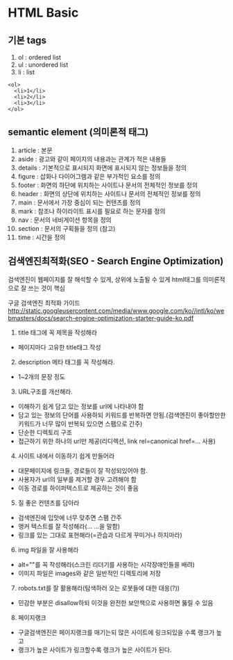 # HTML Basic

## 기본 tags

1. ol : ordered list  
2. ul : unordered list
3. li : list

```
<ol>
  <li>1</li>
  <li>2</li>
  <li>3</li>
</ol>

```

## semantic element (의미론적 태그)

1. article : 본문
2. aside : 광고와 같이 페이지의 내용과는 관계가 적은 내용들
3. details : 기본적으로 표시되지 화면에 표시되지 않는 정보들을 정의
4. figure : 삽화나 다이어그램과 같은 부가적인 요소를 정의
5. footer	: 화면의 하단에 위치하는 사이트나 문서의 전체적인 정보를 정의
6. header	: 화면의 상단에 위치하는 사이트나 문서의 전체적인 정보를 정의
7. main	: 문서에서 가장 중심이 되는 컨텐츠를 정의
8. mark	: 참조나 하이라이트 표시를 필요로 하는 문자를 정의
9. nav : 문서의 네비게이션 항목을 정의
10. section : 문서의 구획들을 정의 (참고)
11. time : 시간을 정의

## 검색엔진최적화(SEO - Search Engine Optimization)

검색엔진이 웹페이지를 잘 해석할 수 있게, 상위에 노출될 수 있게 html태그를 의미론적으로 잘 쓰는 것이 핵심  

구글 검색엔진 최적화 가이드
http://static.googleusercontent.com/media/www.google.com/ko//intl/ko/webmasters/docs/search-engine-optimization-starter-guide-ko.pdf

1.  title 태그에 꼭 제목을 작성해라    
  - 페이지마다 고유한 title태그 작성
2. description 메타 태그를 꼭 작성해라.
  - 1~2개의 문장 정도
3. URL구조를 개선해라.
  - 이해하기 쉽게 담고 있는 정보를 url에 나타내야 함
  - 담고 있는 정보의 단어를 사용하되 키워드를 반복하면 안됨.(검색엔진이 좋아할만한 키워드가 너무 많이 반복되 있으면 스팸으로 간주)  
  - 단순한 디렉토리 구조
  - 접근하기 위한 하나의 url만 제공(리디렉션, link rel=canonical href=... 사용)
4. 사이트 내에서 이동하기 쉽게 만들어라
  - 대문페이지에 링크들, 경로들이 잘 작성되있어야 함.
  - 사용자가 url의 일부를 제거할 경우 고려해야 함
  - 이동 경로를 하이퍼텍스트로 제공하는 것이 좋음
5. 질 좋은 컨텐츠를 담아라
  - 검색엔진에 입맛에 너무 맞추면 스팸 간주
  - 앵커 텍스트를 잘 작성해라(<a>...</a> ...을 말함)
  - 링크를 있는 그대로 표현해라(=관습과 다르게 꾸미거나 하지마라)
6. img 파일을 잘 사용해라
  - alt=""를 꼭 작성해라(스크린 리더기를 사용하는 시각장애인들을 배려)
  - 이미지 파일은 images와 같은 일반적인 디렉토리에 저장
7. robots.txt를 잘 활용해라(탐색하러 오는 로봇들에 대한 대응(?))
  - 민감한 부분은 disallow하되 이것을 완전한 보안책으로 사용하면 뚫릴 수 있음
8. 페이지랭크
  - 구글검색엔진은 페이지랭크를 매기는되 많은 사이트에 링크되있을 수록 랭크가 높고
  - 랭크가 높은 사이트가 링크할수록 랭크가 높은 사이트가 된다.
